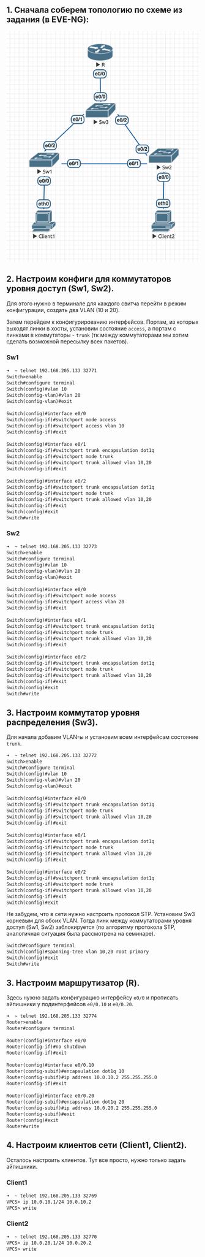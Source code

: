 ## 1. Сначала соберем топологию по схеме из задания (в EVE-NG):

![topology](imgs/1.png)

## 2. Настроим конфиги для коммутаторов уровня доступ (Sw1, Sw2).

Для этого нужно в терминале для каждого свитча перейти в режим конфигурации, создать два VLAN (10 и 20).

Затем перейдем к конфигурированию интерфейсов. Портам, из которых выходят линки в хосты, установим состояние `access`, а портам c линками в коммутаторы - `trunk` (тк между коммутаторами мы хотим сделать возможной пересылку всех пакетов).

### Sw1

```
➜  ~ telnet 192.168.205.133 32771
Switch>enable
Switch#configure terminal
Switch(config)#vlan 10
Switch(config-vlan)#vlan 20
Switch(config-vlan)#exit

Switch(config)#interface e0/0
Switch(config-if)#switchport mode access
Switch(config-if)#switchport access vlan 10
Switch(config-if)#exit

Switch(config)#interface e0/1
Switch(config-if)#switchport trunk encapsulation dot1q 
Switch(config-if)#switchport mode trunk
Switch(config-if)#switchport trunk allowed vlan 10,20
Switch(config-if)#exit

Switch(config)#interface e0/2                      
Switch(config-if)#switchport trunk encapsulation dot1q
Switch(config-if)#switchport mode trunk               
Switch(config-if)#switchport trunk allowed vlan 10,20
Switch(config-if)#exit
Switch(config)#exit
Switch#write
```

### Sw2

```
➜  ~ telnet 192.168.205.133 32773
Switch>enable
Switch#configure terminal
Switch(config)#vlan 10
Switch(config-vlan)#vlan 20
Switch(config-vlan)#exit

Switch(config)#interface e0/0
Switch(config-if)#switchport mode access
Switch(config-if)#switchport access vlan 20
Switch(config-if)#exit

Switch(config)#interface e0/1
Switch(config-if)#switchport trunk encapsulation dot1q 
Switch(config-if)#switchport mode trunk
Switch(config-if)#switchport trunk allowed vlan 10,20
Switch(config-if)#exit

Switch(config)#interface e0/2                      
Switch(config-if)#switchport trunk encapsulation dot1q
Switch(config-if)#switchport mode trunk               
Switch(config-if)#switchport trunk allowed vlan 10,20
Switch(config-if)#exit
Switch(config)#exit
Switch#write
```

## 3. Настроим коммутатор уровня распределения (Sw3).

Для начала добавим VLAN-ы и установим всем интерфейсам состояние `trunk`.

```
➜  ~ telnet 192.168.205.133 32772
Switch>enable
Switch#configure terminal
Switch(config)#vlan 10
Switch(config-vlan)#vlan 20
Switch(config-vlan)#exit

Switch(config)#interface e0/0
Switch(config-if)#switchport trunk encapsulation dot1q 
Switch(config-if)#switchport mode trunk
Switch(config-if)#switchport trunk allowed vlan 10,20
Switch(config-if)#exit

Switch(config)#interface e0/1
Switch(config-if)#switchport trunk encapsulation dot1q 
Switch(config-if)#switchport mode trunk
Switch(config-if)#switchport trunk allowed vlan 10,20
Switch(config-if)#exit

Switch(config)#interface e0/2                      
Switch(config-if)#switchport trunk encapsulation dot1q
Switch(config-if)#switchport mode trunk               
Switch(config-if)#switchport trunk allowed vlan 10,20
Switch(config-if)#exit
Switch(config)#exit
```

Не забудем, что в сети нужно настроить протокол STP. Установим Sw3 корневым для обоих VLAN. Тогда линк между коммутаторами уровня доступ (Sw1, Sw2) заблокируется (по алгоритму протокола STP, аналогичная ситуация была рассмотрена на семинаре).

```
Switch#configure terminal                
Switch(config)#spanning-tree vlan 10,20 root primary
Switch(config)#exit
Switch#write
```

## 3. Настроим маршрутизатор (R).

Здесь нужно задать конфигурацию интерфейсу `e0/0` и прописать айпишники у подинтерфейсов `e0/0.10` и `e0/0.20`.

```
➜  ~ telnet 192.168.205.133 32774
Router>enable
Router#configure terminal

Router(config)#interface e0/0
Router(config-if)#no shutdown
Router(config-if)#exit

Router(config)#interface e0/0.10
Router(config-subif)#encapsulation dot1q 10
Router(config-subif)#ip address 10.0.10.2 255.255.255.0
Router(config-if)#exit

Router(config)#interface e0/0.20
Router(config-subif)#encapsulation dot1q 20            
Router(config-subif)#ip address 10.0.20.2 255.255.255.0
Router(config-subif)#exit
Router(config)#exit
Router#write
```

## 4. Настроим клиентов сети (Client1, Client2).

Осталось настроить клиентов. Тут все просто, нужно только задать айпишники.

### Client1

```
➜  ~ telnet 192.168.205.133 32769
VPCS> ip 10.0.10.1/24 10.0.10.2
VPCS> write
```

### Client2

```
➜  ~ telnet 192.168.205.133 32770
VPCS> ip 10.0.20.1/24 10.0.20.2
VPCS> write
```
